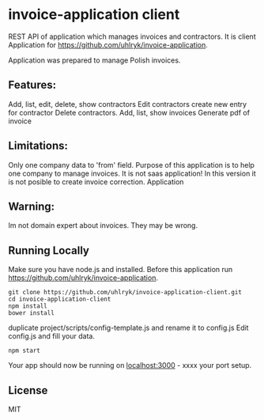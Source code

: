 # invoice-application client

REST API of application which manages invoices and contractors.
It is client Application for https://github.com/uhlryk/invoice-application.

Application was prepared to manage Polish invoices.

## Features:
Add, list, edit, delete, show contractors
Edit contractors create new entry for contractor
Delete contractors.
Add, list, show invoices
Generate pdf of invoice

## Limitations:
Only one company data to 'from' field. Purpose of this application is to help one company to manage invoices. It is not saas application!
In this version it is not posible to create invoice correction. Application

## Warning:
Im not domain expert about invoices. They may be wrong.

## Running Locally

Make sure you have node.js and installed. Before this application run https://github.com/uhlryk/invoice-application.

```
git clone https://github.com/uhlryk/invoice-application-client.git
cd invoice-application-client
npm install
bower install
```

duplicate project/scripts/config-template.js and rename it to config.js
Edit config.js and fill your data.
```
npm start
```

Your app should now be running on [localhost:3000](http://localhost:xxxx/) - xxxx your port setup.

## License
MIT
